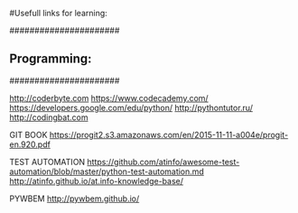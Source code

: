 #Usefull links for  learning:

###################### 
## Programming:   ####
###################### 

http://coderbyte.com
https://www.codecademy.com/
https://developers.google.com/edu/python/
http://pythontutor.ru/
http://codingbat.com


GIT BOOK 
https://progit2.s3.amazonaws.com/en/2015-11-11-a004e/progit-en.920.pdf


TEST AUTOMATION
https://github.com/atinfo/awesome-test-automation/blob/master/python-test-automation.md
http://atinfo.github.io/at.info-knowledge-base/

PYWBEM
http://pywbem.github.io/

